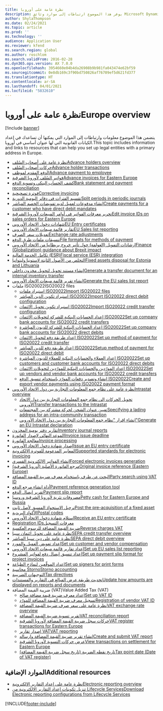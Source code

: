```yaml
---
title: نظرة عامة على أوروبا
description: يوفر هذا الموضوع ارتباطات إلى موارد وثائق Microsoft Dynamics 365 Finance لأوروبا.
author: ShylaThompson
ms.date: 02/24/2021
ms.topic: article
ms.prod: ''
ms.technology: ''
audience: Application User
ms.reviewer: kfend
ms.search.region: global
ms.author: roschlom
ms.search.validFrom: 2016-02-28
ms.dyn365.ops.version: AX 7.0.0
ms.openlocfilehash: 3954660e04b4da26908b9b981fa043474e62bf59
ms.sourcegitcommit: 0e8db169c3f90bd750826af76709ef5d621fd377
ms.translationtype: HT
ms.contentlocale: ar-SA
ms.lasthandoff: 04/01/2021
ms.locfileid: "5832610"
---
```

# <a name="europe-overview"></a><span data-ttu-id="39f4f-103">نظرة عامة على أوروبا</span><span class="sxs-lookup"><span data-stu-id="39f4f-103">Europe overview</span></span>

[!include [banner](../includes/banner.md)]

<span data-ttu-id="39f4f-104">يتضمن هذا الموضوع معلومات وارتباطات إلى الموارد التي يمكنها أن تساعدك في إعداد الكيانات القانونية التي لها عنوان أساسي في أوروبا.</span><span class="sxs-lookup"><span data-stu-id="39f4f-104">This topic includes information and links to resources that can help you set up legal entities with a primary address in Europe.</span></span> 

- [<span data-ttu-id="39f4f-105">نظرة عامة على أصحاب السُلف</span><span class="sxs-lookup"><span data-stu-id="39f4f-105">Advance holders overview</span></span>](emea-advance-holders.md)
 - [<span data-ttu-id="39f4f-106">حركات أصحاب السُلف</span><span class="sxs-lookup"><span data-stu-id="39f4f-106">Advance holder transactions</span></span>](emea-advance-holders-transactions.md)
 - [<span data-ttu-id="39f4f-107">الدفع المقدم لموظف</span><span class="sxs-lookup"><span data-stu-id="39f4f-107">Advance payment to employee</span></span>](tasks/advance-payment-employee.md)
- [<span data-ttu-id="39f4f-108">فواتير السُلف‬‬‬ لأوروبا الشرقية</span><span class="sxs-lookup"><span data-stu-id="39f4f-108">Advance invoices for Eastern Europe</span></span>](emea-advance-invoice.md)
- [<span data-ttu-id="39f4f-109">كشف الحساب البنكي وتسوية الدفع</span><span class="sxs-lookup"><span data-stu-id="39f4f-109">Bank statement and payment reconciliation</span></span>](emea-bank-reconciliation.md)
- [<span data-ttu-id="39f4f-110">فوترة تصحيحية</span><span class="sxs-lookup"><span data-stu-id="39f4f-110">Corrective invoicing</span></span>](emea-corrective-invoice.md)
- [<span data-ttu-id="39f4f-111">تقسيم الفترات في دفاتر اليومية الدورية</span><span class="sxs-lookup"><span data-stu-id="39f4f-111">Split periods in periodic journals</span></span>](emea-create-post-periodic-journals.md)
- [<span data-ttu-id="39f4f-112">إنشاء مدفوعات لعميل لديه ‏‫تفويضات الخصم المباشر‬</span><span class="sxs-lookup"><span data-stu-id="39f4f-112">Create payments for a customer who have direct debit mandates</span></span>](tasks/create-payments-customers-who-have-direct-debit-mandates.md)
- [<span data-ttu-id="39f4f-113">تحرير معرفات الفواتير في أوامر المبيعات لأوروبا الشرقية</span><span class="sxs-lookup"><span data-stu-id="39f4f-113">Edit invoice IDs on sales orders for Eastern Europe</span></span>](emea-edit-invoice-id-sales-orders.md)
- [<span data-ttu-id="39f4f-114">شهادات دخول الاتحاد الأوروبي</span><span class="sxs-lookup"><span data-stu-id="39f4f-114">EU Entry certificates</span></span>](emea-entry-certificates.md)
- [<span data-ttu-id="39f4f-115">تقارير قائمة مبيعات الاتحاد الأوروبي</span><span class="sxs-lookup"><span data-stu-id="39f4f-115">EU Sales list reporting</span></span>](emea-eu-sales-list.md)
- [<span data-ttu-id="39f4f-116">تعديلات سعر الصرف</span><span class="sxs-lookup"><span data-stu-id="39f4f-116">Exchange rate adjustments</span></span>](emea-exchange-rate-adjustments.md)
- [<span data-ttu-id="39f4f-117">تنسيقات ملفات طرق الدفع</span><span class="sxs-lookup"><span data-stu-id="39f4f-117">File formats for methods of payment</span></span>](emea-select-file-formats-for-the-method-of-payments.md)
- [<span data-ttu-id="39f4f-118">إرشادات التمويل (العولمة) حول تأثير خروج بريطانيا من الاتحاد الأوروبي</span><span class="sxs-lookup"><span data-stu-id="39f4f-118">Finance (Globalization) guidance about Brexit impact</span></span>](https://businesscenter.mbs.microsoft.com/#contentdetail/GuidanceBrexitImpact)
- [<span data-ttu-id="39f4f-119">تكامل الخدمة المالية (ESR)</span><span class="sxs-lookup"><span data-stu-id="39f4f-119">Fiscal service (ESR) integration</span></span>](emea-fiscal-service-integration.md)
- [<span data-ttu-id="39f4f-120">التخلص من الأصول الثابتة لإستونيا وليتوانيا</span><span class="sxs-lookup"><span data-stu-id="39f4f-120">Fixed assets disposal for Estonia and Lithuania</span></span>](emea-credit-note-reverse-fixed-asset-sale.md)
- [<span data-ttu-id="39f4f-121">إنشاء مستند تحويل لتحويل مخزون داخلي</span><span class="sxs-lookup"><span data-stu-id="39f4f-121">Generate a transfer document for an internal inventory transfer</span></span>](tasks/transfer-document-internal-inventory-transfer.md)
- [<span data-ttu-id="39f4f-122">إنشاء تقرير قائمة مبيعات الاتحاد الأوروبي</span><span class="sxs-lookup"><span data-stu-id="39f4f-122">Generate the EU sales list report</span></span>](tasks/eur-00011-eu-sales-list-report.md)
- <span data-ttu-id="39f4f-123">ملفات ISO20022</span><span class="sxs-lookup"><span data-stu-id="39f4f-123">ISO20022 files</span></span>
  - [<span data-ttu-id="39f4f-124">استيراد ملفات ISO20022</span><span class="sxs-lookup"><span data-stu-id="39f4f-124">Import ISO20022 files</span></span>](emea-ISO20022-file-formats.md)
  - [<span data-ttu-id="39f4f-125">استيراد تكوين الدين المباشر ISO20022</span><span class="sxs-lookup"><span data-stu-id="39f4f-125">Import ISO20022 direct debit configuration</span></span>](tasks/import-iso20022-direct-debit-configuration.md)
  - [<span data-ttu-id="39f4f-126">استيراد تكوين تحويل الائتمان ISO20022</span><span class="sxs-lookup"><span data-stu-id="39f4f-126">Import ISO20022 credit transfer configuration</span></span>](tasks/import-iso20022-credit-transfer-configuration.md)
  - [<span data-ttu-id="39f4f-127">إعداد الحسابات البنكية للشركة لتحويلات الائتمان ISO20022</span><span class="sxs-lookup"><span data-stu-id="39f4f-127">Set up company bank accounts for ISO20022 credit transfers</span></span>](tasks/set-up-company-bank-accounts-iso20022-credit-transfers.md)
  - [<span data-ttu-id="39f4f-128">إعداد الحسابات البنكية للشركة للديون المباشرة ISO20022</span><span class="sxs-lookup"><span data-stu-id="39f4f-128">Set up company bank accounts for ISO20022 direct debits</span></span>](tasks/set-up-company-bank-accounts-iso20022-direct-debits.md)
  - [<span data-ttu-id="39f4f-129">إعداد طريقة دفع لتحويل الائتمان ISO20022</span><span class="sxs-lookup"><span data-stu-id="39f4f-129">Set up method of payment for ISO20022 credit transfer</span></span>](tasks/set-up-method-payment-iso20022-credit-transfer.md)
  - [<span data-ttu-id="39f4f-130">إعداد طريقة دفع للدين المباشر ISO20022</span><span class="sxs-lookup"><span data-stu-id="39f4f-130">Setup method of payment for ISO20022 direct debit</span></span>](tasks/setup-method-payment-iso20022-direct-debit.md)
  - [<span data-ttu-id="39f4f-131">إعداد العملاء والحسابات البنكية للعملاء للديون المباشرة ISO20022</span><span class="sxs-lookup"><span data-stu-id="39f4f-131">Set up customers and customer bank accounts for ISO20022 direct debits</span></span>](tasks/set-up-bank-accounts-iso20022-direct-debits.md)
  - [<span data-ttu-id="39f4f-132">إعداد المورّدين والحسابات البنكية للمورّدين لتحويلات الائتمان ISO20022</span><span class="sxs-lookup"><span data-stu-id="39f4f-132">Set up vendors and vendor bank accounts for ISO20022 credit transfers</span></span>](tasks/set-up-vendor-iso20022-credit-transfers.md)
  - [<span data-ttu-id="39f4f-133">إنشاء وتصدير دفعات المورّد باستخدام تنسيق الدفع ISO20022</span><span class="sxs-lookup"><span data-stu-id="39f4f-133">Create and export vendor payments using ISO20022 payment format</span></span>](tasks/create-export-vendor-payments-iso20022-payment-format.md)
- [<span data-ttu-id="39f4f-134">نظرة عامة على نظام جمع المعلومات التجارية بين دول الاتحاد الأوروبي</span><span class="sxs-lookup"><span data-stu-id="39f4f-134">Intrastat overview</span></span>](emea-intrastat.md)
  - [<span data-ttu-id="39f4f-135">تحويل الحركات إلى نظام جمع المعلومات التجارية بين دول الاتحاد الأوروبي</span><span class="sxs-lookup"><span data-stu-id="39f4f-135">Transfer transactions to the Intrastat</span></span>](tasks/transfer-transactions-intrastat.md)
  - [<span data-ttu-id="39f4f-136">تعيين عنوان الشحن لحركة مشتركة بين المجتمعات‬</span><span class="sxs-lookup"><span data-stu-id="39f4f-136">Specifying a lading address for an intra-community transaction</span></span>](tasks/eur-00002-specify-lading-address-intra-community.md)
  - [<span data-ttu-id="39f4f-137">إنشاء إقرار "نظام جمع المعلومات التجارية بين دول الاتحاد الأوروبي"</span><span class="sxs-lookup"><span data-stu-id="39f4f-137">Generate an EU Intrastat declaration</span></span>](tasks/eur-00002-eu-intrastat-declaration.md)
- [<span data-ttu-id="39f4f-138">تقارير دفتر يومية المخزون</span><span class="sxs-lookup"><span data-stu-id="39f4f-138">Inventory journal reports</span></span>](emea-set-up-report-inventory-journal-names.md)
- [<span data-ttu-id="39f4f-139">الموعد النهائي لإصدار الفاتورة</span><span class="sxs-lookup"><span data-stu-id="39f4f-139">Invoice issue deadline</span></span>](emea-invoice-issue-deadline.md)
- [<span data-ttu-id="39f4f-140">معالجة الفاتورة</span><span class="sxs-lookup"><span data-stu-id="39f4f-140">Invoice processing</span></span>](emea-invoice-processing.md)
- [<span data-ttu-id="39f4f-141">إصدار شهادة دخول الاتحاد الأوروبي</span><span class="sxs-lookup"><span data-stu-id="39f4f-141">Issue an EU entry certificate</span></span>](tasks/eur-00012-issue-eu-entry-certificate.md)
- [<span data-ttu-id="39f4f-142">المعايير المدعومة للفوترة الإلكترونية</span><span class="sxs-lookup"><span data-stu-id="39f4f-142">Supported standards for electronic invoicing</span></span>](emea-oioubl-standards-electronic-invoicing.md)
- [<span data-ttu-id="39f4f-143">إنشاء الفواتير الإلكترونية القسري</span><span class="sxs-lookup"><span data-stu-id="39f4f-143">Forced electronic invoices generation</span></span>](emea-eur-forced-einvoices.md)
- [<span data-ttu-id="39f4f-144">مرجع الفاتورة الأصلية (أوروبا الشرقية)</span><span class="sxs-lookup"><span data-stu-id="39f4f-144">Original invoice reference (Eastern Europe)</span></span>](tasks/ee-00004-original-invoice-reference.md)
- [<span data-ttu-id="39f4f-145">البحث عن طرف باستخدام معرف ضريبة القيمة المضافة</span><span class="sxs-lookup"><span data-stu-id="39f4f-145">Party search using VAT ID</span></span>](tasks/eur-00015-party-search-vat-id.md)
- [<span data-ttu-id="39f4f-146">أداة إنشاء مرجع الدفع</span><span class="sxs-lookup"><span data-stu-id="39f4f-146">Payment reference generation tool</span></span>](tasks/ee-00015-payment-reference-generation-tool.md)
- [<span data-ttu-id="39f4f-147">تقرير إيصال الدفع​</span><span class="sxs-lookup"><span data-stu-id="39f4f-147">Payment slip report</span></span>](emea-eur-payment-slip-report-giro.md)
- [<span data-ttu-id="39f4f-148">مصروفات نثرية لأوروبا الشرقية وروسيا</span><span class="sxs-lookup"><span data-stu-id="39f4f-148">Petty cash for Eastern Europe and Russia</span></span>](emea-petty-cash.md)
- [<span data-ttu-id="39f4f-149">ترحيل الاستحواذ المسبق لأصل ثابت​</span><span class="sxs-lookup"><span data-stu-id="39f4f-149">Post the pre-acquisition of a fixed asset</span></span>](emea-pre-acquisition-acquisition-fixed-asset.md)
- [<span data-ttu-id="39f4f-150">الأكواد البريدية</span><span class="sxs-lookup"><span data-stu-id="39f4f-150">Postal codes</span></span>](emea-import-create-postal-codes-manually.md)
- [<span data-ttu-id="39f4f-151">استلام شهادة دخول الاتحاد الأوروبي</span><span class="sxs-lookup"><span data-stu-id="39f4f-151">Receive an EU entry certificate</span></span>](tasks/eur-00012-receive-eu-entry-certificate.md)
- [<span data-ttu-id="39f4f-152">‏‫معرفات التسجيل</span><span class="sxs-lookup"><span data-stu-id="39f4f-152">Registration IDs</span></span>](emea-registration-ids.md)
- [<span data-ttu-id="39f4f-153">ضريبة القيمة المضافة للرسوم العكسية</span><span class="sxs-lookup"><span data-stu-id="39f4f-153">Reverse charges VAT</span></span>](emea-reverse-charge.md)
- [<span data-ttu-id="39f4f-154">نظرة عامة على تحويل ائتمان سيبا</span><span class="sxs-lookup"><span data-stu-id="39f4f-154">SEPA credit transfer overview</span></span>](../accounts-payable/sepa-credit-transfer.md)
- [<span data-ttu-id="39f4f-155">نظرة عامة على دين سيبا المباشر</span><span class="sxs-lookup"><span data-stu-id="39f4f-155">SEPA direct debit overview</span></span>](../accounts-receivable/sepa-direct-debit-overview.md)
- [<span data-ttu-id="39f4f-156">إعداد تعويض العميل والمورد</span><span class="sxs-lookup"><span data-stu-id="39f4f-156">Set up customer and vendor compensation</span></span>](emea-compensation-customer-vendor-transactions.md)
- [<span data-ttu-id="39f4f-157">إعداد ‏‫تقارير قائمة مبيعات الاتحاد الأوروبي‬</span><span class="sxs-lookup"><span data-stu-id="39f4f-157">Set up EU sales list reporting</span></span>](tasks/eur-00011-eu-sales-list-reporting.md)
- [<span data-ttu-id="39f4f-158">إعداد تنسيق إيصال دفع لفواتير المشروع</span><span class="sxs-lookup"><span data-stu-id="39f4f-158">Set up payment slip format for project invoices</span></span>](tasks/set-up-payment-slip-format-project-invoices.md)
- [<span data-ttu-id="39f4f-159">إعداد الموقِّعين لنماذج الطباعة</span><span class="sxs-lookup"><span data-stu-id="39f4f-159">Set up signers for print forms</span></span>](emea-set-up-signers-for-printing-forms.md)
- [<span data-ttu-id="39f4f-160">محاسبة Storno</span><span class="sxs-lookup"><span data-stu-id="39f4f-160">Storno accounting</span></span>](emea-storno.md)
- [<span data-ttu-id="39f4f-161">التوجيهات الضريبية</span><span class="sxs-lookup"><span data-stu-id="39f4f-161">Tax directives</span></span>](emea-tax-directives.md)
- [<span data-ttu-id="39f4f-162">تحديث طريقة عرض المبالغ في التقارير والمستندات</span><span class="sxs-lookup"><span data-stu-id="39f4f-162">Update how amounts are displayed on reports and documents</span></span>](emea-amount-printing-forms.md)
- <span data-ttu-id="39f4f-163">ضريبة القيمة المضافة (VAT)</span><span class="sxs-lookup"><span data-stu-id="39f4f-163">Value Added Tax (VAT)</span></span>
  - [<span data-ttu-id="39f4f-164">إعداد معرف ضريبة قيمة مضافة صالح</span><span class="sxs-lookup"><span data-stu-id="39f4f-164">Set up VAT ID</span></span>](tasks/eur-00015-vat-id.md)
  - [<span data-ttu-id="39f4f-165">تسجيل معرف ضريبة القيمة المضافة للمورّد</span><span class="sxs-lookup"><span data-stu-id="39f4f-165">Registration of vendor VAT ID</span></span>](tasks/eur-00015-registration-vendor-vat-id.md)
  - [<span data-ttu-id="39f4f-166">نظرة عامة على سعر صرف ضريبة القيمة المضافة</span><span class="sxs-lookup"><span data-stu-id="39f4f-166">VAT exchange rate overview</span></span>](emea-vat-exchange-rate.md)
  - [<span data-ttu-id="39f4f-167">تقرير تسوية ضريبة القيمة المضافة</span><span class="sxs-lookup"><span data-stu-id="39f4f-167">VAT reconciliation report</span></span>](tasks/eur-00018-vat-reconciliation-report.md)
  - [<span data-ttu-id="39f4f-168">حركات سجل ضريبة القيمة المضافة لأوروبا الشرقية</span><span class="sxs-lookup"><span data-stu-id="39f4f-168">VAT register transactions for Eastern Europe</span></span>](emea-vat-register-transactions.md)
  - [<span data-ttu-id="39f4f-169">إصدار تقارير VAT</span><span class="sxs-lookup"><span data-stu-id="39f4f-169">VAT reporting</span></span>](emea-vat-reporting.md)
  - [<span data-ttu-id="39f4f-170">إنشاء تقرير ضريبة القيمة المضافة وإرساله</span><span class="sxs-lookup"><span data-stu-id="39f4f-170">Create and submit VAT report</span></span>](tasks/create-submit-vat-report.md)
  - [<span data-ttu-id="39f4f-171">عرض حركات التسوية لأوروبا الشرقية</span><span class="sxs-lookup"><span data-stu-id="39f4f-171">View transactions on settlement for Eastern Europe</span></span>](emea-transactions-settlement-form.md)
  - [<span data-ttu-id="39f4f-172">تاريخ نقطه الضريبة (تاريخ سجل ضريبة القيمة المضافة)</span><span class="sxs-lookup"><span data-stu-id="39f4f-172">Tax point date (Date of VAT register)</span></span>](emea-tax-point-date.md)

## <a name="additional-resources"></a><span data-ttu-id="39f4f-173">الموارد الإضافية</span><span class="sxs-lookup"><span data-stu-id="39f4f-173">Additional resources</span></span>

- [<span data-ttu-id="39f4f-174">نظرة عامة على إعداد التقارير الإلكترونية</span><span class="sxs-lookup"><span data-stu-id="39f4f-174">Electronic reporting overview</span></span>](../../dev-itpro/analytics/general-electronic-reporting.md)
- [<span data-ttu-id="39f4f-175">تنزيل تكوينات إعداد التقارير الإلكترونية من Lifecycle Services</span><span class="sxs-lookup"><span data-stu-id="39f4f-175">Download Electronic reporting configurations from Lifecycle Services</span></span>](../../dev-itpro/analytics/download-electronic-reporting-configuration-lcs.md)


[!INCLUDE[footer-include](../../includes/footer-banner.md)]
